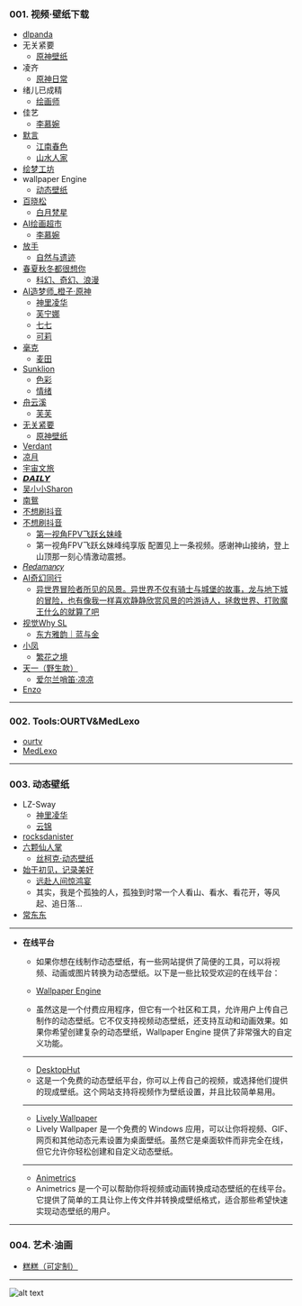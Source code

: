 ### 001. 视频·壁纸下载
* [dlpanda](https://dlpanda.com/zh-CN)
* 无关紧要
  - [原神壁纸](https://v.douyin.com/kk81ZuBfK24/)
* 凌齐
  - [原神日常](https://v.douyin.com/fMqypu_hR18/)
* 绪儿已成精
  - [绘画师](https://v.douyin.com/N9WFnsPFbhI/)
* 佳艺
  - [李慕婉](https://v.douyin.com/DrfIe-G4T8Y/)
* [默言](https://v.douyin.com/qyWU7R_LbPI/)
  - [江南春色](https://v.douyin.com/H5Iw9qDhOls/)
  - [山水人家](https://v.douyin.com/erZ99OEINNY/)
* [绘梦工坊](https://v.douyin.com/-wzIGjSkePw/)
* wallpaper Engine
  - [动态壁纸](https://v.douyin.com/wvYBBcLqIL0/)
* [百晓松](https://v.douyin.com/ZPNVvygJZgk/)
  - [白月梵星](https://v.douyin.com/PZsRpy5PF34/)
* [AI绘画超市](https://v.douyin.com/V2Ri-y6u5gU/)
  - [李慕婉](https://v.douyin.com/619qOx8ShGs/)
* [放手](https://v.douyin.com/0x3V5-bFCd0/)
  - [自然与遗迹](https://v.douyin.com/VUAzplJZb5Y/)
* [春夏秋冬都很想你](https://v.douyin.com/G0qH1Ri10_Y/)
  - [科幻、奇幻、浪漫](https://v.douyin.com/uSXNJ70eqm8/)
* [AI造梦师_橙子·原神](https://v.douyin.com/vZXWU2cnB8E/)
  - [神里凌华](https://v.douyin.com/Hx6KMemJYUc/)
  - [芙宁娜](https://v.douyin.com/fqArK1hNP7k/)
  - [七七](https://v.douyin.com/dlMGK8AuN_8/)
  - [可莉](https://v.douyin.com/eC7dd1eLN54/)
* [毫克](https://v.douyin.com/knpbcND_laY/)
  - [麦田](https://v.douyin.com/X0feu2dy_J4/)
* [Sunklion](https://v.douyin.com/SO8fyN9ApsY/)
  - [色彩](https://v.douyin.com/mPJbd-wsx3w/)
  - [情绪](https://v.douyin.com/WSLXbkViX68/)
* [舟云溪](https://v.douyin.com/T3ZKVmwxvX8/)
  - [芙芙](https://v.douyin.com/QtiMUHBMHTo/)
* [无关紧要](https://v.douyin.com/VXPHI-L2teg/)
  - [原神壁纸](https://v.douyin.com/9ZmlOg6OalI/)
* [Verdant](https://v.douyin.com/mEklgTZ8dJw/)
* [凉月](https://v.douyin.com/F4wvUsaYevk/)
* [宇宙文旅](https://v.douyin.com/uFOD7nGu8ak/)
* [𝘿𝘼𝙄𝙇𝙔](https://v.douyin.com/jFAxsfV0oJQ/)
* [吴小小Sharon](https://v.douyin.com/5m6FCIoIAlQ/)
* [南鴛](https://v.douyin.com/uZ00kzlMWc8/)
* [不想刷抖音](https://v.douyin.com/tPxmLYzS-M4/)
* [不想刷抖音](https://v.douyin.com/tPxmLYzS-M4/)
  - [第一视角FPV飞跃幺妹峰](https://v.douyin.com/DaEoYd6y8iM/)
  - 第一视角FPV飞跃幺妹峰纯享版 配置见上一条视频。感谢神山接纳，登上山顶那一刻心情激动震撼。
* [𝑅𝑒𝑑𝑎𝑚𝑎𝑛𝑐𝑦](https://v.douyin.com/ZZkg1iieU8s/)
* [AI奇幻同行](https://v.douyin.com/LiJdJAU16ME/)
  - [异世界冒险者所见的风景。异世界不仅有骑士与城堡的故事，龙与地下城的冒险，也有像我一样喜欢静静欣赏风景的吟游诗人，拯救世界、打败魔王什么的就算了吧](https://v.douyin.com/brGH37esuTw/)
* [视觉Why SL](https://v.douyin.com/508kwZqv17A/)
  - [东方雅韵｜蓝与金](https://v.douyin.com/xK0qSryrWRE/)
* [小凤](https://v.douyin.com/jmxWMPYMN_I/)
  - [繁花之境](https://v.douyin.com/IjyHkh5aW8I/)
* [天一（野生款）](https://v.douyin.com/mSv_7yiG6y0/)
  - [爱尔兰哨笛·凉凉](https://v.douyin.com/YqDB4TvjWYQ/)
* [Enzo](https://v.douyin.com/k5uJHqMcVbs/)

---
### 002. Tools:OURTV&MedLexo
* [ourtv](https://github.com/andandroidor/ourtv/releases)
* [MedLexo](https://medlexo.is-an.app/cn.php)

---
### 003. 动态壁纸
* LZ-Sway
  - [神里凌华](https://v.douyin.com/FGqcaeiN7E4/)
  - [云锦](https://www.douyin.com/video/7480628836267347251)
* [rocksdanister](https://www.rocksdanister.com/lively/)
* [六颗仙人掌](https://v.douyin.com/ygGXaVnJezI/)
  - [丝柯克·动态壁纸](https://v.douyin.com/bgBCfIj3rtI/)
* [始于初见，记录美好](https://v.douyin.com/Eyyuwn3uEpk/)
  - [远赴人间惊鸿宴](https://v.douyin.com/WdVA7FpFu1s/)
  - 其实，我是个孤独的人，孤独到时常一个人看山、看水、看花开，等风起、追日落…
* [常东东](https://v.douyin.com/hXs3EMrj9bY/)

---
* **在线平台**
  - 如果你想在线制作动态壁纸，有一些网站提供了简便的工具，可以将视频、动画或图片转换为动态壁纸。以下是一些比较受欢迎的在线平台：

  - [Wallpaper Engine](https://store.steampowered.com/app/431960/Wallpaper_Engine/)
  - 虽然这是一个付费应用程序，但它有一个社区和工具，允许用户上传自己制作的动态壁纸。它不仅支持视频动态壁纸，还支持互动和动画效果。如果你希望创建复杂的动态壁纸，Wallpaper Engine 提供了非常强大的自定义功能。
  ---
  - [DesktopHut](https://www.desktophut.com/)
  - 这是一个免费的动态壁纸平台，你可以上传自己的视频，或选择他们提供的现成壁纸。这个网站支持将视频作为壁纸设置，并且比较简单易用。
  ---
  - [Lively Wallpaper](https://rocksdanister.github.io/lively/)
  - Lively Wallpaper 是一个免费的 Windows 应用，可以让你将视频、GIF、网页和其他动态元素设置为桌面壁纸。虽然它是桌面软件而非完全在线，但它允许你轻松创建和自定义动态壁纸。
  ---
  - [Animetrics](https://animetrics.com/)
  - Animetrics 是一个可以帮助你将视频或动画转换成动态壁纸的在线平台。它提供了简单的工具让你上传文件并转换成壁纸格式，适合那些希望快速实现动态壁纸的用户。

---
### 004. 艺术·油画
* [糕糕（可定制）](https://v.douyin.com/qWc8Wb_0ofY/)

---
![alt text](https://upload-bbs.miyoushe.com/upload/2022/11/01/266607709/8a4e0f1bd9c9d18fbf59a25067d88c17_6123688207744398733.jpg?x-oss-process=image//resize,s_600/quality,q_80/auto-orient,0/interlace,1/format,jpg)